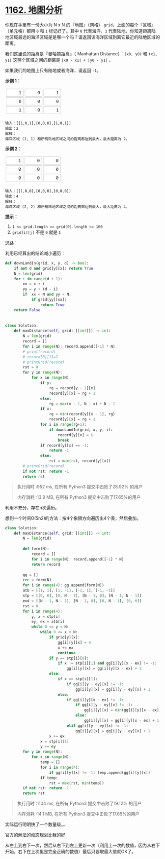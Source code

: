 # [1162. 地图分析](https://leetcode-cn.com/problems/as-far-from-land-as-possible/)

你现在手里有一份大小为 N x N 的『地图』（网格） `grid`，上面的每个『区域』（单元格）都用 `0` 和 `1` 标记好了。其中 `0` 代表海洋，`1` 代表陆地，你知道距离陆地区域最远的海洋区域是是哪一个吗？请返回该海洋区域到离它最近的陆地区域的距离。

我们这里说的距离是『曼哈顿距离』（ Manhattan Distance）：`(x0, y0)` 和 `(x1, y1)` 这两个区域之间的距离是 `|x0 - x1| + |y0 - y1|` 。

如果我们的地图上只有陆地或者海洋，请返回 `-1`。

 

**示例 1：**

**![img](assets/1336_ex1.jpeg)**

```
输入：[[1,0,1],[0,0,0],[1,0,1]]
输出：2
解释： 
海洋区域 (1, 1) 和所有陆地区域之间的距离都达到最大，最大距离为 2。
```

**示例 2：**

**![img](assets/1336_ex2.jpeg)**

```
输入：[[1,0,0],[0,0,0],[0,0,0]]
输出：4
解释： 
海洋区域 (2, 2) 和所有陆地区域之间的距离都达到最大，最大距离为 4。
```

 

**提示：**

1. `1 <= grid.length == grid[0].length <= 100`
2. `grid[i][j]` 不是 `0` 就是 `1`

思路：

利用已经算出的结论减小遍历：

```python
def downLandIn(grid, x, y, d) -> bool:
    if not d and grid[y][x]: return True
    N = len(grid)
    for i in range(d + 1):
        xx = x + i
        yy = y + (d - i)
        if  xx < N and yy < N:
            if grid[yy][xx]:
                return True
    return False


class Solution:
    def maxDistance(self, grid: [[int]]) -> int:
        N = len(grid)
        record = []
        for i in range(N): record.append([-1] * N)
        # print(record)
        # record[0][1]=2
        # printGrid(record)
        rst = 0
        for y in range(N):
            for x in range(N):
                if y:
                    rg = record[y - 1][x]
                    record[y][x] = rg + 1
                else:
                    rg = max(x - 1, N - x) + N - 1
                if x:
                    rg = min(record[y][x - 1], rg)
                    record[y][x] = rg + 1
                for i in range(rg+1):
                    if downLandIn(grid, x, y, i):
                        record[y][x] = i
                        break
                if record[y][x] == -1:
                    return -1
                else:
                    rst = max(rst, record[y][x])
        # printGrid(record)
        if not rst: return -1
        return rst
```

> 执行用时 :952 ms, 在所有 Python3 提交中击败了28.92% 的用户
>
> 内存消耗 :13.9 MB, 在所有 Python3 提交中击败了17.65%的用户

利用不充分，存在n次遍历。

想到一个时间O(5n2)的方法：按4个象限方向遍历出4个表，然后叠加。

```python
class Solution:
    def maxDistance(self, grid: [[int]]) -> int:
        N = len(grid)

        def form(N):
            record = []
            for i in range(N): record.append([-1] * N)
            return record

        gg = []
        rec = form(N)
        for i in range(4): gg.append(form(N))
        atb = [[1, 1], [1, -1], [-1, 1], [-1, -1]]
        stp = [[0, 0], [0, N - 1], [N - 1, 0], [N - 1, N - 1]]
        end = [[N - 1, N - 1], [N - 1, 0], [0, N - 1], [0, 0]]
        rst = 0
        for i in range(4):
            y, x = stp[i]
            ey, ex = atb[i]
            while 0 <= y < N:
                while 0 <= x < N:
                    if grid[y][x]:
                        gg[i][y][x] = 0
                        x += ex
                        continue
                    if y == stp[i][0]:
                        if x != stp[i][1] and gg[i][y][x - ex] != -1:
                            gg[i][y][x] = gg[i][y][x - ex] + 1
                    else:
                        if x == stp[i][1]:
                            if gg[i][y - ey][x] != -1:
                                gg[i][y][x] = gg[i][y - ey][x] + 1
                        else:
                            if gg[i][y][x - ex] != -1:
                                if gg[i][y - ey][x] != -1:
                                    gg[i][y][x] = min(gg[i][y][x - ex], gg[i][y - ey][x]) + 1
                                else:
                                    gg[i][y][x] = gg[i][y][x - ex] + 1
                            elif gg[i][y - ey][x] != -1:
                                gg[i][y][x] = gg[i][y - ey][x] + 1
                    x += ex
                x = stp[i][1]
                y += ey
        for y in range(N):
            for x in range(N):
                temp = []
                for i in range(4):
                    if gg[i][y][x] != -1: temp.append(gg[i][y][x])
                if temp:
                    rst = max(rst, min(temp))
        if not rst: return -1
        return rst
```

> 执行用时 :1104 ms, 在所有 Python3 提交中击败了19.12% 的用户
>
> 内存消耗 :14.1 MB, 在所有 Python3 提交中击败了17.65%的用户

实际运行明明快了一个数量级。。

官方的解法的动态规划比我的好

从左上到右下一次，然后从右下到左上更新一次（利用上一次的数值，因为从右下开始，右下在上次里是完全正确的数值）最后只要取最大值就OK了。
